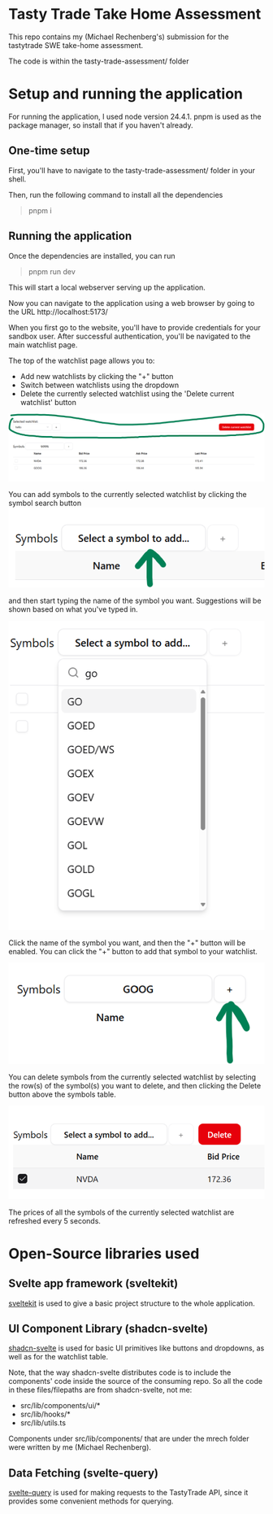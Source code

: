 # Tasty Trade Take Home Assessment 
This repo contains my (Michael Rechenberg's) submission for the tastytrade SWE take-home assessment.

The code is within the tasty-trade-assessment/ folder

# Setup and running the application

For running the application, I used node version 24.4.1. pnpm is used as the package manager, so install that if you haven't already.

## One-time setup

First, you'll have to navigate to the tasty-trade-assessment/ folder in your shell.

Then, run the following command to install all the dependencies
> pnpm i

## Running the application

Once the dependencies are installed, you can run
> pnpm run dev

This will start a local webserver serving up the application.

Now you can navigate to the application using a web browser by going to the URL http://localhost:5173/

When you first go to the website, you'll have to provide credentials for your sandbox user. After successful authentication, you'll be navigated to the main watchlist page.

The top of the watchlist page allows you to:
- Add new watchlists by clicking the "+" button
- Switch between watchlists using the dropdown
- Delete the currently selected watchlist using the 'Delete current watchlist' button

![Screenshot of watchlist commands](watchlist-commands.png)

You can add symbols to the currently selected watchlist by clicking the symbol search button
![Symbol search button](symbol-search-button.png)

and then start typing the name of the symbol you want.  Suggestions will be shown based on what you've typed in.

![Example results of symbol search](symbol-search-example.png)

Click the name of the symbol you want, and then the "+" button will be enabled. You can click the "+" button to add that symbol to your watchlist.

![Add symbol button being shown as enabled](add-symbol-button-enabled.png)



You can delete symbols from the currently selected watchlist by selecting the row(s) of the symbol(s) you want to delete, and then clicking the Delete button above the symbols table.

![Image of delete button above symbols table](symbol-delete.png)

The prices of all the symbols of the currently selected watchlist are refreshed every 5 seconds.

# Open-Source libraries used

## Svelte app framework (sveltekit)

[sveltekit](https://svelte.dev/tutorial/kit/introducing-sveltekit) is used to give a basic project structure to the whole application.

## UI Component Library (shadcn-svelte)
[shadcn-svelte](https://www.shadcn-svelte.com/) is used for basic UI primitives like buttons and dropdowns, as well as for the watchlist table.

Note, that the way shadcn-svelte distributes code is to include the components' code inside the source of the consuming repo. So all the code in these files/filepaths are from shadcn-svelte, not me:
- src/lib/components/ui/*
- src/lib/hooks/*
- src/lib/utils.ts

Components under src/lib/components/ that are under the mrech folder were written by me (Michael Rechenberg).

## Data Fetching (svelte-query)
[svelte-query](https://sveltequery.vercel.app/) is used for making requests to the TastyTrade API, since it provides some convenient methods for querying. 


